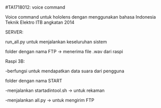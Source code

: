 #TA1718012: voice command

Voice command untuk hololens dengan menggunakan bahasa Indonesia
Teknik Elektro ITB angkatan 2014

SERVER:

run_all.py untuk menjalankan keseluruhan sistem

folder dengan nama FTP -> menerima file .wav dari raspi

Raspi 3B:

-berfungsi untuk mendapatkan data suara dari pengguna

folder dengan nama START

-menjalankan startadintool.sh -> untuk rekaman

-menjalankan all.py -> untuk mengirim FTP

